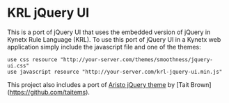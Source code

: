 KRL jQuery UI
=============

This is a port of jQuery UI that uses the embedded version of jQuery in Kynetx Rule Language (KRL). To use this port of jQuery UI in a Kynetx web application simply include the javascript file and one of the themes:

    use css resource "http://your-server.com/themes/smoothness/jquery-ui.css"
    use javascript resource "http://your-server.com/krl-jquery-ui.min.js"

This project also includes a port of [Aristo jQuery theme](https://github.com/taitems/Aristo-jQuery-UI-Theme) by [Tait Brown] (https://github.com/taitems).
